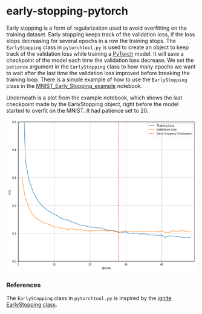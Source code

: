 # early-stopping-pytorch
Early stopping is a form of regularization used to avoid overfitting on the training dataset. Early stopping keeps track of the validation loss, if the loss stops decreasing for several epochs in a row the training stops. The ```EarlyStopping``` class in ```pytorchtool.py``` is used to create an object to keep track of the validation loss while training a [PyTorch](https://pytorch.org/) model. It will save a checkpoint of the model each time the validation loss decrease.  We set the ```patience``` argument in the ```EarlyStopping``` class to how many epochs we want to wait after the last time the validation loss improved before breaking the training loop. There is a simple example of how to use the ```EarlyStopping``` class in the [MNIST_Early_Stopping_example](MNIST_Early_Stopping_example.ipynb) notebook.

Underneath is a plot from the example notebook, which shows the last checkpoint made by the EarlyStopping object, right before the model started to overfit on the MNIST. It had patience set to  20.

![Loss plot](loss_plot.png?raw=true)

### References
The ```EarlyStopping``` class in ```pytorchtool.py``` is inspired by the [ignite EarlyStopping class](https://github.com/pytorch/ignite/blob/master/ignite/handlers/early_stopping.py).
